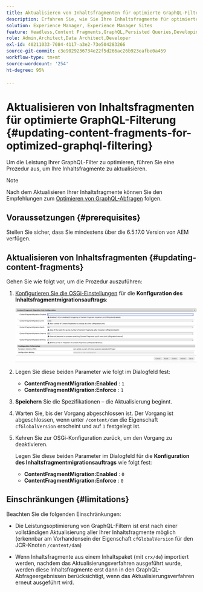 ```yaml
---
title: Aktualisieren von Inhaltsfragmenten für optimierte GraphQL-Filterung
description: Erfahren Sie, wie Sie Ihre Inhaltsfragmente für optimierte GraphQL-Filterung in Adobe Experience Manager für die Bereitstellung von Headless-Inhalten aktualisieren.
solution: Experience Manager, Experience Manager Sites
feature: Headless,Content Fragments,GraphQL,Persisted Queries,Developing
role: Admin,Architect,Data Architect,Developer
exl-id: 40211033-7084-4117-a3e2-73e504283266
source-git-commit: c3e9029236734e22f5d266ac26b923eafbe0a459
workflow-type: tm+mt
source-wordcount: '254'
ht-degree: 95%

---
```


# Aktualisieren von Inhaltsfragmenten für optimierte GraphQL-Filterung {#updating-content-fragments-for-optimized-graphql-filtering}

Um die Leistung Ihrer GraphQL-Filter zu optimieren, führen Sie eine Prozedur aus, um Ihre Inhaltsfragmente zu aktualisieren.

>[!NOTE]
>
>Nach dem Aktualisieren Ihrer Inhaltsfragmente können Sie den Empfehlungen zum [Optimieren von GraphQL-Abfragen](/help/sites-developing/headless/graphql-api/graphql-optimization.md) folgen.

## Voraussetzungen {#prerequisites}

Stellen Sie sicher, dass Sie mindestens über die 6.5.17.0 Version von AEM verfügen.

## Aktualisieren von Inhaltsfragmenten {#updating-content-fragments}

Gehen Sie wie folgt vor, um die Prozedur auszuführen:

1. [Konfigurieren Sie die OSGi-Einstellungen](/help/sites-deploying/configuring-osgi.md) für die **Konfiguration des Inhaltsfragmentmigrationsauftrags**:

   ![OSGi-Konfiguration für den Inhaltsfragmentmigrationsauftrag](assets/cfm-graphql-update-01.png "OSGi-Konfiguration für den Inhaltsfragmentmigrationsauftrag")

1. Legen Sie diese beiden Parameter wie folgt im Dialogfeld fest:

   * **ContentFragmentMigration:Enabled** : `1`
   * **ContentFragmentMigration:Enforce** : `1`

1. **Speichern** Sie die Spezifikationen – die Aktualisierung beginnt.

1. Warten Sie, bis der Vorgang abgeschlossen ist. Der Vorgang ist abgeschlossen, wenn unter `/content/dam` die Eigenschaft `cfGlobalVersion` erscheint und auf `1` festgelegt ist.

1. Kehren Sie zur OSGi-Konfiguration zurück, um den Vorgang zu deaktivieren.

   Legen Sie diese beiden Parameter im Dialogfeld für die **Konfiguration des Inhaltsfragmentmigrationsauftrags** wie folgt fest:

   * **ContentFragmentMigration:Enabled** : `0`
   * **ContentFragmentMigration:Enforce** : `0`

## Einschränkungen {#limitations}

Beachten Sie die folgenden Einschränkungen:

* Die Leistungsoptimierung von GraphQL-Filtern ist erst nach einer vollständigen Aktualisierung aller Ihrer Inhaltsfragmente möglich (erkennbar am Vorhandensein der Eigenschaft `cfGlobalVersion` für den JCR-Knoten `/content/dam`)

* Wenn Inhaltsfragmente aus einem Inhaltspaket (mit `crx/de`) importiert werden, nachdem das Aktualisierungsverfahren ausgeführt wurde, werden diese Inhaltsfragmente erst dann in den GraphQL-Abfrageergebnissen berücksichtigt, wenn das Aktualisierungsverfahren erneut ausgeführt wird.
